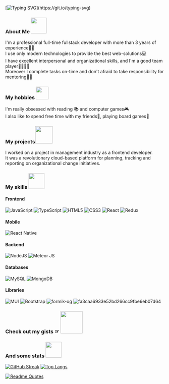 [![Typing SVG](https://readme-typing-svg.herokuapp.com?font=Cormorant+Garamond&size=50&color=F79A7A&center=true&vCenter=true&width=1000&lines=Hello+everyone!;Welcome+to+my+Github!;Nice+to+meet+you!)](https://git.io/typing-svg)
### About Me <img src="https://camo.githubusercontent.com/fb070d9f71a64edbafed08519130d75e7e0a0a69665d50d94ad095157f702e59/68747470733a2f2f6d656469612e67697068792e636f6d2f6d656469612f6d47634e6a736657416a593541455a4e77362f67697068792e676966" width="50">
I'm a professional full-time fullstack developer with more than 3 years of experience👩‍💻    
I use only modern technologies to provide the best web-solutions💻  
I have excellent interpersonal and organizational skills, and I'm a good team player👨‍👩‍👧‍👦  
Moreover I complete tasks on-time and don't afraid to take responsibility for mentoring👩‍🏫

### My hobbies <img src="https://media.giphy.com/media/BXjqytvu9bKzCUHdzz/giphy.gif" width="40">
I'm really obsessed with reading 📚 and computer games🎮  
I also like to spend free time with my friends🤝, playing board games🎲

### My projects<img src= "https://media.giphy.com/media/JoUoAzZEjEy9PrZ98N/giphy.gif" width="55">
I worked on a project in management industry as a frontend developer.  
It was a revolutionary cloud-based platform for planning, tracking and reporting on organizational change initiatives. 

### My skills <img src="https://media.giphy.com/media/12PXNbcHW8C9Bm/giphy.gif" width="50">
#### Frontend  
![JavaScript](https://img.shields.io/badge/javascript-%23323330.svg?style=for-the-badge&logo=javascript&logoColor=%23F7DF1E) ![TypeScript](https://img.shields.io/badge/typescript-%23007ACC.svg?style=for-the-badge&logo=typescript&logoColor=white)
 ![HTML5](https://img.shields.io/badge/html5-%23E34F26.svg?style=for-the-badge&logo=html5&logoColor=white) ![CSS3](https://img.shields.io/badge/css3-%231572B6.svg?style=for-the-badge&logo=css3&logoColor=white) ![React](https://img.shields.io/badge/react-%2320232a.svg?style=for-the-badge&logo=react&logoColor=%2361DAFB) ![Redux](https://img.shields.io/badge/redux-%23593d88.svg?style=for-the-badge&logo=redux&logoColor=white) 
 
#### Mobile
![React Native](https://cdn.buttercms.com/S6sfpy7OT3yBokvhGo09](https://cdn.worldvectorlogo.com/logos/react-native-1.svg)?style=for-the-badge&logo=redux&logoColor=white)

#### Backend
![NodeJS](https://img.shields.io/badge/node.js-6DA55F?style=for-the-badge&logo=node.js&logoColor=white) ![Meteor JS](https://img.shields.io/badge/meteorjs-%23d74c4c.svg?style=for-the-badge&logo=meteor&logoColor=white)
#### Databases
![MySQL](https://img.shields.io/badge/mysql-%2300f.svg?style=for-the-badge&logo=mysql&logoColor=white) ![MongoDB](https://img.shields.io/badge/MongoDB-%234ea94b.svg?style=for-the-badge&logo=mongodb&logoColor=white)
#### Libraries
![MUI](https://img.shields.io/badge/MUI-%230081CB.svg?style=for-the-badge&logo=mui&logoColor=white) ![Bootstrap](https://img.shields.io/badge/bootstrap-%23563D7C.svg?style=for-the-badge&logo=bootstrap&logoColor=white) ![formik-og](https://user-images.githubusercontent.com/52775865/162455247-cc1aa3ef-5f81-49fd-a478-10728fd2edde.png) ![fa3caa6933e52bd266cc9fbe6eb07d64](https://user-images.githubusercontent.com/52775865/162456297-011bc6e7-8c45-48df-97b3-d10bebe9c07b.png)

### Check out my gists ☞ [<img src= "https://i.pinimg.com/originals/2d/8e/e8/2d8ee815146390d567706f2c7b5c2916.gif" width="70">](https://gist.github.com/KaterinaStrukova)

### And some stats <img src= "https://media.giphy.com/media/iigp4VDyf5dCLRlGkm/giphy.gif" width="50">

[![GitHub Streak](http://github-readme-streak-stats.herokuapp.com?user=KaterinaStrukova&theme=synthwave&date_format=n%2Fj%5B%2FY%5D)](https://git.io/streak-stats) [![Top Langs](https://github-readme-stats.vercel.app/api/top-langs/?username=KaterinaStrukova&layout=compact&theme=dark)](https://github.com/KaterinaStrukova/github-readme-stats)

[![Readme Quotes](https://quotes-github-readme.vercel.app/api?type=horizontal&theme=dark)](https://github.com/piyushsuthar/github-readme-quotes)
